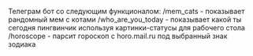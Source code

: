 Телеграм бот со следующим функционалом:
/mem_cats - показывает рандомный мем с котами
/who_are_you_today - показывает какой ты сегодня пингвинчик используя картинки-статусы для рабочего стола
/horoscope - парсит гороскоп с horo.mail.ru под выбранный знак зодиака
